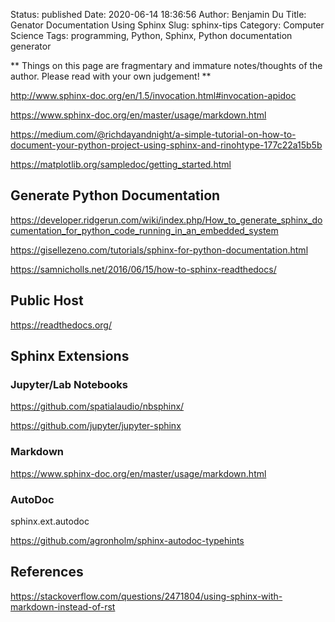 Status: published
Date: 2020-06-14 18:36:56
Author: Benjamin Du
Title: Genator Documentation Using Sphinx
Slug: sphinx-tips
Category: Computer Science
Tags: programming, Python, Sphinx, Python documentation generator

**
Things on this page are fragmentary and immature notes/thoughts of the author.
Please read with your own judgement!
**


http://www.sphinx-doc.org/en/1.5/invocation.html#invocation-apidoc

https://www.sphinx-doc.org/en/master/usage/markdown.html

https://medium.com/@richdayandnight/a-simple-tutorial-on-how-to-document-your-python-project-using-sphinx-and-rinohtype-177c22a15b5b

https://matplotlib.org/sampledoc/getting_started.html

## Generate Python Documentation 

https://developer.ridgerun.com/wiki/index.php/How_to_generate_sphinx_documentation_for_python_code_running_in_an_embedded_system

https://gisellezeno.com/tutorials/sphinx-for-python-documentation.html

https://samnicholls.net/2016/06/15/how-to-sphinx-readthedocs/

## Public Host 

https://readthedocs.org/

## Sphinx Extensions

### Jupyter/Lab Notebooks

https://github.com/spatialaudio/nbsphinx/

https://github.com/jupyter/jupyter-sphinx

### Markdown 

https://www.sphinx-doc.org/en/master/usage/markdown.html

### AutoDoc 

sphinx.ext.autodoc 

https://github.com/agronholm/sphinx-autodoc-typehints

## References

https://stackoverflow.com/questions/2471804/using-sphinx-with-markdown-instead-of-rst